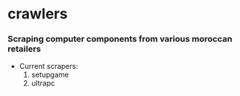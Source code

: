 # crawlers

### Scraping computer components from various moroccan retailers

- Current scrapers:
  1. setupgame
  2. ultrapc
